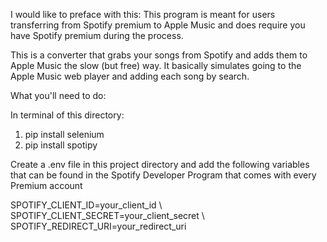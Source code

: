 I would like to preface with this:
This program is meant for users transferring from Spotify premium to Apple Music and does require you have Spotify premium
during the process.

This is a converter that grabs your songs from Spotify and adds them to Apple Music the slow (but free) way. 
It basically simulates going to the Apple Music web player and adding each song by search.

What you'll need to do:

In terminal of this directory:

1. pip install selenium
2. pip install spotipy

Create a .env file in this project directory and add the following variables that can be found
in the Spotify Developer Program that comes with every Premium account

SPOTIFY_CLIENT_ID=your_client_id \\
SPOTIFY_CLIENT_SECRET=your_client_secret \\
SPOTIFY_REDIRECT_URI=your_redirect_uri
